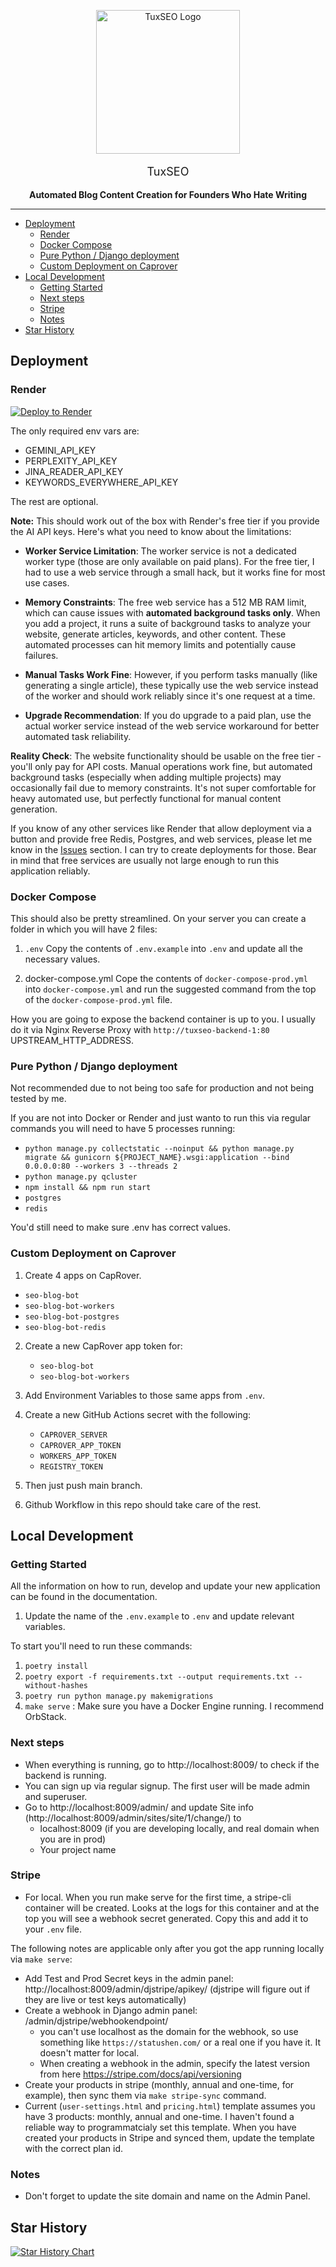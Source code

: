 <p align="center"><img src="https://minio.cr.lvtd.dev/api/v1/buckets/seo-blog-bot-prod/objects/download?preview=true&prefix=bG9nbzUxMi5wbmc=&version_id=null" width="230" alt="TuxSEO Logo"></p>

<div align="center">
<p style="font-size:18px;">TuxSEO</p>
<b>Automated Blog Content Creation for Founders Who Hate Writing</b>
</div>

***

- [Deployment](#deployment)
  - [Render](#render)
  - [Docker Compose](#docker-compose)
  - [Pure Python / Django deployment](#pure-python--django-deployment)
  - [Custom Deployment on Caprover](#custom-deployment-on-caprover)
- [Local Development](#local-development)
  - [Getting Started](#getting-started)
  - [Next steps](#next-steps)
  - [Stripe](#stripe)
  - [Notes](#notes)
- [Star History](#star-history)


## Deployment

### Render

[![Deploy to Render](https://render.com/images/deploy-to-render-button.svg)](https://render.com/deploy?repo=https://github.com/rasulkireev/tuxseo)

The only required env vars are:
- GEMINI_API_KEY
- PERPLEXITY_API_KEY
- JINA_READER_API_KEY
- KEYWORDS_EVERYWHERE_API_KEY

The rest are optional.

**Note:** This should work out of the box with Render's free tier if you provide the AI API keys. Here's what you need to know about the limitations:

- **Worker Service Limitation**: The worker service is not a dedicated worker type (those are only available on paid plans). For the free tier, I had to use a web service through a small hack, but it works fine for most use cases.

- **Memory Constraints**: The free web service has a 512 MB RAM limit, which can cause issues with **automated background tasks only**. When you add a project, it runs a suite of background tasks to analyze your website, generate articles, keywords, and other content. These automated processes can hit memory limits and potentially cause failures.

- **Manual Tasks Work Fine**: However, if you perform tasks manually (like generating a single article), these typically use the web service instead of the worker and should work reliably since it's one request at a time.

- **Upgrade Recommendation**: If you do upgrade to a paid plan, use the actual worker service instead of the web service workaround for better automated task reliability.

**Reality Check**: The website functionality should be usable on the free tier - you'll only pay for API costs. Manual operations work fine, but automated background tasks (especially when adding multiple projects) may occasionally fail due to memory constraints. It's not super comfortable for heavy automated use, but perfectly functional for manual content generation.

If you know of any other services like Render that allow deployment via a button and provide free Redis, Postgres, and web services, please let me know in the [Issues](https://github.com/rasulkireev/tuxseo/issues) section. I can try to create deployments for those. Bear in mind that free services are usually not large enough to run this application reliably.


### Docker Compose

This should also be pretty streamlined. On your server you can create a folder in which you will have 2 files:

1. `.env`
Copy the contents of `.env.example` into `.env` and update all the necessary values.

2. docker-compose.yml
Cope the contents of `docker-compose-prod.yml` into `docker-compose.yml` and run the suggested command from the top of the `docker-compose-prod.yml` file.

How you are going to expose the backend container is up to you. I usually do it via Nginx Reverse Proxy with `http://tuxseo-backend-1:80` UPSTREAM_HTTP_ADDRESS.


### Pure Python / Django deployment

Not recommended due to not being too safe for production and not being tested by me.

If you are not into Docker or Render and just wanto to run this via regular commands you will need to have 5 processes running:
- `python manage.py collectstatic --noinput && python manage.py migrate && gunicorn ${PROJECT_NAME}.wsgi:application --bind 0.0.0.0:80 --workers 3 --threads 2`
- `python manage.py qcluster`
- `npm install && npm run start`
- `postgres`
- `redis`

You'd still need to make sure .env has correct values.

### Custom Deployment on Caprover

1. Create 4 apps on CapRover.
  - `seo-blog-bot`
  - `seo-blog-bot-workers`
  - `seo-blog-bot-postgres`
  - `seo-blog-bot-redis`

2. Create a new CapRover app token for:
   - `seo-blog-bot`
   - `seo-blog-bot-workers`

3. Add Environment Variables to those same apps from `.env`.

4. Create a new GitHub Actions secret with the following:
   - `CAPROVER_SERVER`
   - `CAPROVER_APP_TOKEN`
   - `WORKERS_APP_TOKEN`
   - `REGISTRY_TOKEN`

5. Then just push main branch.

6. Github Workflow in this repo should take care of the rest.

## Local Development

### Getting Started

All the information on how to run, develop and update your new application can be found in the documentation.

1. Update the name of the `.env.example` to `.env` and update relevant variables.

To start you'll need to run these commands:
1. `poetry install`
2. `poetry export -f requirements.txt --output requirements.txt --without-hashes`
3. `poetry run python manage.py makemigrations`
4. `make serve` : Make sure you have a Docker Engine running. I recommend OrbStack.


### Next steps
- When everything is running, go to http://localhost:8009/ to check if the backend is running.
- You can sign up via regular signup. The first user will be made admin and superuser.
- Go to http://localhost:8009/admin/ and update Site info (http://localhost:8009/admin/sites/site/1/change/) to
  - localhost:8009 (if you are developing locally, and real domain when you are in prod)
  - Your project name


### Stripe
- For local. When you run make serve for the first time, a stripe-cli container will be created.
Looks at the logs for this container and at the top you will see a webhook secret generated.
Copy this and add it to your `.env` file.

The following notes are applicable only after you got the app running locally via `make serve`:
- Add Test and Prod Secret keys in the admin panel: http://localhost:8009/admin/djstripe/apikey/
(djstripe will figure out if they are live or test keys automatically)
- Create a webhook in Django admin panel: /admin/djstripe/webhookendpoint/
  - you can't use localhost as the domain for the webhook, so use something like `https://statushen.com/` or a real one if you have it. It doesn't matter for local.
  - When creating a webhook in the admin, specify the latest version from here https://stripe.com/docs/api/versioning
- Create your products in stripe (monthly, annual and one-time, for example), then sync them via `make stripe-sync` command.
- Current (`user-settings.html` and `pricing.html`) template assumes you have 3 products: monthly, annual and one-time.
  I haven't found a reliable way to programmatcialy set this template. When you have created your products in Stripe and synced them, update the template with the correct plan id.


### Notes
- Don't forget to update the site domain and name on the Admin Panel.


## Star History

[![Star History Chart](https://api.star-history.com/svg?repos=rasulkireev/tuxseo&type=Date)](https://www.star-history.com/#rasulkireev/tuxseo&Date)
